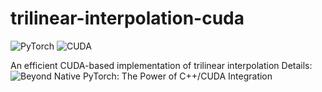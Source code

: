 # trilinear-interpolation-cuda

![PyTorch](https://img.shields.io/badge/PyTorch-%23EE4C2C.svg?style=for-the-badge&logo=PyTorch&logoColor=white)
![CUDA](https://img.shields.io/badge/CUDA-%2376B900.svg?style=for-the-badge&logo=nVIDIA&logoColor=white)

An efficient CUDA-based implementation of trilinear interpolation
Details: ![Beyond Native PyTorch: The Power of C++/CUDA Integration](https://wit.ee/cuda)
